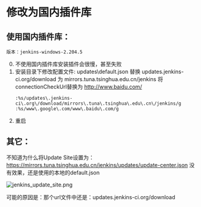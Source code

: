 # 修改为国内插件库
## 使用国内插件库：
	版本：jenkins-windows-2.204.5
	
0. 不使用国内插件库安装插件会很慢，甚至失败
1. 安装目录下修改配置文件: updates\default.json
    替换 updates.jenkins-ci.org/download 为 mirrors.tuna.tsinghua.edu.cn/jenkins
    将connectionCheckUrl替换为 http://www.baidu.com/
    ```
    :%s/updates\.jenkins-ci\.org\/download/mirrors\.tuna\.tsinghua\.edu\.cn\/jenkins/g
    :%s/www\.google\.com/www\.baidu\.com/g
    ```
2. 重启

## 其它：
不知道为什么将Update Site设置为： https://mirrors.tuna.tsinghua.edu.cn/jenkins/updates/update-center.json 没有效果，还是使用的本地的default.json

![jenkins_update_site.png](https://blog.jenkins.akira.ink/images/jenkins_update_site.png)

可能的原因是：那个url文件中还是：updates.jenkins-ci.org/download